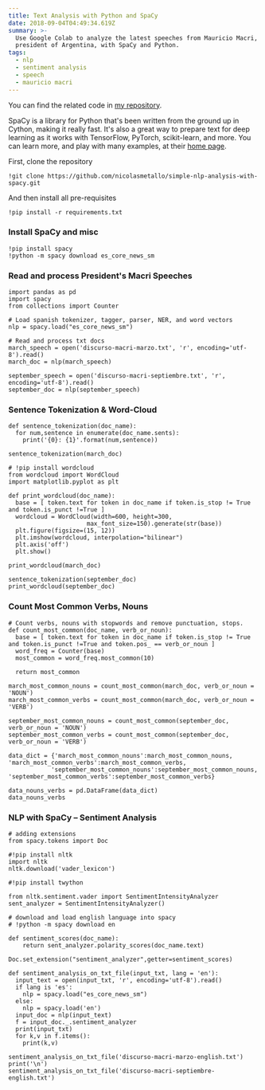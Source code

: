 ```yaml
---
title: Text Analysis with Python and SpaCy
date: 2018-09-04T04:49:34.619Z
summary: >-
  Use Google Colab to analyze the latest speeches from Mauricio Macri, the
  president of Argentina, with SpaCy and Python.
tags:
  - nlp
  - sentiment analysis
  - speech
  - mauricio macri
---
```

You can find the related code in [my repository](https://github.com/nicolasmetallo/simple-nlp-analysis-with-spacy/).

SpaCy is a library for Python that's been written from the ground up in Cython, making it really fast. It's also a great way to prepare text for deep learning as it works with TensorFlow, PyTorch, scikit-learn, and more. You can learn more, and play with many examples, at their [home page](https://spacy.io/).

First, clone the repository

```
!git clone https://github.com/nicolasmetallo/simple-nlp-analysis-with-spacy.git
```

And then install all pre-requisites

```
!pip install -r requirements.txt
```

### Install SpaCy and misc

```
!pip install spacy
!python -m spacy download es_core_news_sm
```
### Read and process President's Macri Speeches
```
import pandas as pd
import spacy
from collections import Counter

# Load spanish tokenizer, tagger, parser, NER, and word vectors
nlp = spacy.load("es_core_news_sm")

# Read and process txt docs
march_speech = open('discurso-macri-marzo.txt', 'r', encoding='utf-8').read()
march_doc = nlp(march_speech)

september_speech = open('discurso-macri-septiembre.txt', 'r', encoding='utf-8').read()
september_doc = nlp(september_speech)
```
### Sentence Tokenization & Word-Cloud
```
def sentence_tokenization(doc_name):
  for num,sentence in enumerate(doc_name.sents):
    print('{0}: {1}'.format(num,sentence))

sentence_tokenization(march_doc)
```
```
# !pip install wordcloud
from wordcloud import WordCloud
import matplotlib.pyplot as plt

def print_wordcloud(doc_name):
  base = [ token.text for token in doc_name if token.is_stop != True and token.is_punct !=True ]
  wordcloud = WordCloud(width=600, height=300, 
                      max_font_size=150).generate(str(base))
  plt.figure(figsize=(15, 12))
  plt.imshow(wordcloud, interpolation="bilinear")
  plt.axis('off')
  plt.show()

print_wordcloud(march_doc)
```
```
sentence_tokenization(september_doc)
print_wordcloud(september_doc)
```
### Count Most Common Verbs, Nouns
```
# Count verbs, nouns with stopwords and remove punctuation, stops.
def count_most_common(doc_name, verb_or_noun):
  base = [ token.text for token in doc_name if token.is_stop != True and token.is_punct !=True and token.pos_ == verb_or_noun ]
  word_freq = Counter(base)
  most_common = word_freq.most_common(10)
  
  return most_common
  
march_most_common_nouns = count_most_common(march_doc, verb_or_noun = 'NOUN')
march_most_common_verbs = count_most_common(march_doc, verb_or_noun = 'VERB')

september_most_common_nouns = count_most_common(september_doc, verb_or_noun = 'NOUN')
september_most_common_verbs = count_most_common(september_doc, verb_or_noun = 'VERB')
```
```
data_dict = {'march_most_common_nouns':march_most_common_nouns, 'march_most_common_verbs':march_most_common_verbs,
            'september_most_common_nouns':september_most_common_nouns, 'september_most_common_verbs':september_most_common_verbs}

data_nouns_verbs = pd.DataFrame(data_dict)
data_nouns_verbs
```
### NLP with SpaCy – Sentiment Analysis
```
# adding extensions
from spacy.tokens import Doc

#!pip install nltk
import nltk
nltk.download('vader_lexicon')

#!pip install twython

from nltk.sentiment.vader import SentimentIntensityAnalyzer
sent_analyzer = SentimentIntensityAnalyzer()

# download and load english language into spacy
# !python -m spacy download en
```
```
def sentiment_scores(doc_name):
    return sent_analyzer.polarity_scores(doc_name.text)

Doc.set_extension("sentiment_analyzer",getter=sentiment_scores)
```
```
def sentiment_analysis_on_txt_file(input_txt, lang = 'en'):
  input_text = open(input_txt, 'r', encoding='utf-8').read()
  if lang is 'es':
    nlp = spacy.load("es_core_news_sm")
  else:
    nlp = spacy.load('en')
  input_doc = nlp(input_text)
  f = input_doc._.sentiment_analyzer
  print(input_txt)
  for k,v in f.items():
    print(k,v)
    
sentiment_analysis_on_txt_file('discurso-macri-marzo-english.txt')
print('\n')
sentiment_analysis_on_txt_file('discurso-macri-septiembre-english.txt')
```
